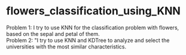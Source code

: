 # flowers_classification_using_KNN
Problem 1: I try to use KNN for the classification problem with flowers, based on the sepal and petal of them.  
Problem 2: "I try to use KNN and KDTree to analyze and select the universities with the most similar characteristics.
